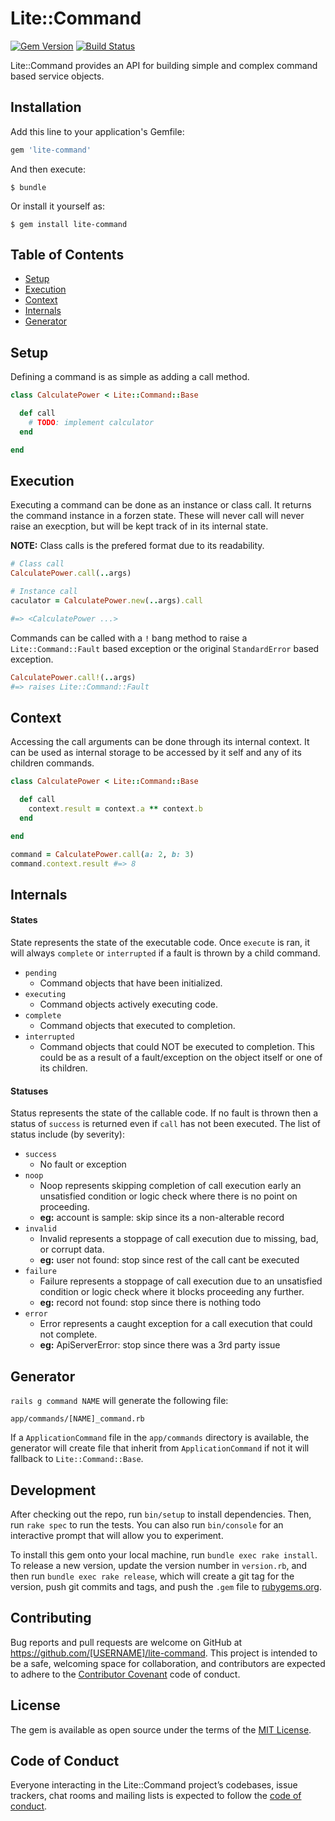 # Lite::Command

[![Gem Version](https://badge.fury.io/rb/lite-command.svg)](http://badge.fury.io/rb/lite-command)
[![Build Status](https://travis-ci.org/drexed/lite-command.svg?branch=master)](https://travis-ci.org/drexed/lite-command)

Lite::Command provides an API for building simple and complex command based service objects.

## Installation

Add this line to your application's Gemfile:

```ruby
gem 'lite-command'
```

And then execute:

    $ bundle

Or install it yourself as:

    $ gem install lite-command

## Table of Contents

* [Setup](#setup)
* [Execution](#execution)
* [Context](#context)
* [Internals](#Internals)
* [Generator](#generator)

## Setup

Defining a command is as simple as adding a call method.

```ruby
class CalculatePower < Lite::Command::Base

  def call
    # TODO: implement calculator
  end

end
```

## Execution

Executing a command can be done as an instance or class call.
It returns the command instance in a forzen state.
These will never call will never raise an execption, but will
be kept track of in its internal state.

**NOTE:** Class calls is the prefered format due to its readability.

```ruby
# Class call
CalculatePower.call(..args)

# Instance call
caculator = CalculatePower.new(..args).call

#=> <CalculatePower ...>
```

Commands can be called with a `!` bang method to raise a
`Lite::Command::Fault` based exception or the original
`StandardError` based exception.

```ruby
CalculatePower.call!(..args)
#=> raises Lite::Command::Fault
```

## Context

Accessing the call arguments can be done through its internal context.
It can be used as internal storage to be accessed by it self and any
of its children commands.

```ruby
class CalculatePower < Lite::Command::Base

  def call
    context.result = context.a ** context.b
  end

end

command = CalculatePower.call(a: 2, b: 3)
command.context.result #=> 8
```

## Internals

#### States
State represents the state of the executable code. Once `execute`
is ran, it will always `complete` or `interrupted` if a fault is thrown by a
child command.

- `pending`
    - Command objects that have been initialized.
- `executing`
    - Command objects actively executing code.
- `complete`
    - Command objects that executed to completion.
- `interrupted`
    - Command objects that could NOT be executed to completion.
      This could be as a result of a fault/exception on the
      object itself or one of its children.

#### Statuses

Status represents the state of the callable code. If no fault
is thrown then a status of `success` is returned even if `call`
has not been executed. The list of status include (by severity):

- `success`
    - No fault or exception
- `noop`
    - Noop represents skipping completion of call execution early
      an unsatisfied condition or logic check where there is no
      point on proceeding.
    - **eg:** account is sample: skip since its a non-alterable record
- `invalid`
    - Invalid represents a stoppage of call execution due to
      missing, bad, or corrupt data.
    - **eg:** user not found: stop since rest of the call cant be executed
- `failure`
    - Failure represents a stoppage of call execution due to
      an unsatisfied condition or logic check where it blocks
      proceeding any further.
    - **eg:** record not found: stop since there is nothing todo
- `error`
    - Error represents a caught exception for a call execution
      that could not complete.
    - **eg:** ApiServerError: stop since there was a 3rd party issue

## Generator

`rails g command NAME` will generate the following file:

```erb
app/commands/[NAME]_command.rb
```

If a `ApplicationCommand` file in the `app/commands` directory is available, the
generator will create file that inherit from `ApplicationCommand` if not it will
fallback to `Lite::Command::Base`.

## Development

After checking out the repo, run `bin/setup` to install dependencies. Then, run `rake spec` to run the tests. You can also run `bin/console` for an interactive prompt that will allow you to experiment.

To install this gem onto your local machine, run `bundle exec rake install`. To release a new version, update the version number in `version.rb`, and then run `bundle exec rake release`, which will create a git tag for the version, push git commits and tags, and push the `.gem` file to [rubygems.org](https://rubygems.org).

## Contributing

Bug reports and pull requests are welcome on GitHub at https://github.com/[USERNAME]/lite-command. This project is intended to be a safe, welcoming space for collaboration, and contributors are expected to adhere to the [Contributor Covenant](http://contributor-covenant.org) code of conduct.

## License

The gem is available as open source under the terms of the [MIT License](https://opensource.org/licenses/MIT).

## Code of Conduct

Everyone interacting in the Lite::Command project’s codebases, issue trackers, chat rooms and mailing lists is expected to follow the [code of conduct](https://github.com/[USERNAME]/lite-command/blob/master/CODE_OF_CONDUCT.md).
